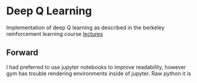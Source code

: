 Deep Q Learning
===

Implementation of deep Q learning as described in the berkeley reinforcement learning course
[lectures](https://www.youtube.com/watch?v=nZXC5OdDfs4&index=7&list=PLkFD6_40KJIznC9CDbVTjAF2oyt8_VAe3)

Forward
---

I had preferred to use jupyter notebooks to improve readability, however gym has trouble rendering environments inside
of jupyter.  Raw python it is
